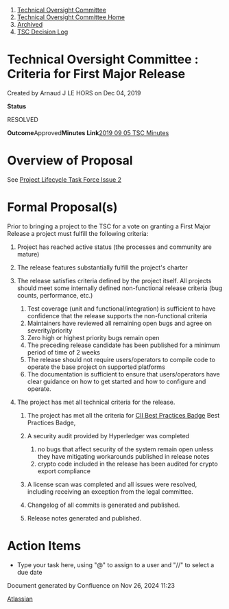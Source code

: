 1. [Technical Oversight Committee](index.html)
2. [Technical Oversight Committee Home](Technical-Oversight-Committee-Home_21430274.html)
3. [Archived](Archived_21447696.html)
4. [TSC Decision Log](TSC-Decision-Log_21437418.html)

# Technical Oversight Committee : Criteria for First Major Release

Created by Arnaud J LE HORS on Dec 04, 2019

**Status**

RESOLVED

**Outcome**Approved**Minutes Link**[2019 09 05 TSC Minutes](2019-09-05-TSC-minutes_21432245.html)

# Overview of Proposal

See [Project Lifecycle Task Force Issue 2](https://lf-hyperledger.atlassian.net/wiki/spaces/TF/pages/20873438/Issue+2+What+are+the+criteria+for+a+First+Major+Release)

# Formal Proposal(s)

Prior to bringing a project to the TSC for a vote on granting a First Major Release a project must fulfill the following criteria: 

1. Project has reached active status (the processes and community are mature)
2. The release features substantially fulfill the project's charter
3. The release satisfies criteria defined by the project itself. All projects should meet some internally defined non-functional release criteria (bug counts, performance, etc.)
   
   1. Test coverage (unit and functional/integration) is sufficient to have confidence that the release supports the non-functional criteria
   2. Maintainers have reviewed all remaining open bugs and agree on severity/priority
   3. Zero high or highest priority bugs remain open
   4. The preceding release candidate has been published for a minimum period of time of 2 weeks
   5. The release should not require users/operators to compile code to operate the base project on supported platforms
   6. The documentation is sufficient to ensure that users/operators have clear guidance on how to get started and how to configure and operate.
4. The project has met all technical criteria for the release.
   
   1. The project has met all the criteria for [CII Best Practices Badge](https://bestpractices.coreinfrastructure.org/) Best Practices Badge,
   2. A security audit provided by Hyperledger was completed
      
      1. no bugs that affect security of the system remain open unless they have mitigating workarounds published in release notes
      2. crypto code included in the release has been audited for crypto export compliance
   3. A license scan was completed and all issues were resolved, including receiving an exception from the legal committee.
   4. Changelog of all commits is generated and published.
   5. Release notes generated and published.

# Action Items

- Type your task here, using "@" to assign to a user and "//" to select a due date

Document generated by Confluence on Nov 26, 2024 11:23

[Atlassian](http://www.atlassian.com/)

